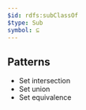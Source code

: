 ```yaml
---
$id: rdfs:subClassOf
$type: Sub
symbol: ⊆
---
```


## Patterns

- Set intersection
- Set union
- Set equivalence
